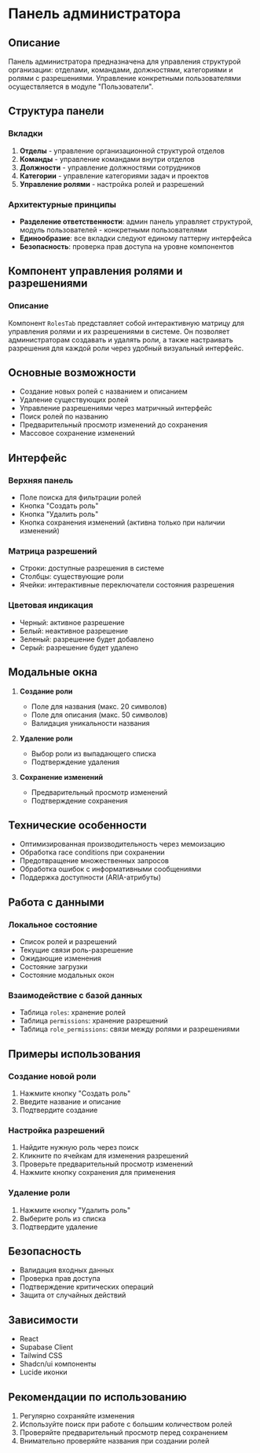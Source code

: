 # Панель администратора

## Описание
Панель администратора предназначена для управления структурой организации: отделами, командами, должностями, категориями и ролями с разрешениями. Управление конкретными пользователями осуществляется в модуле "Пользователи".

## Структура панели

### Вкладки
1. **Отделы** - управление организационной структурой отделов
2. **Команды** - управление командами внутри отделов
3. **Должности** - управление должностями сотрудников
4. **Категории** - управление категориями задач и проектов
5. **Управление ролями** - настройка ролей и разрешений

### Архитектурные принципы
- **Разделение ответственности**: админ панель управляет структурой, модуль пользователей - конкретными пользователями
- **Единообразие**: все вкладки следуют единому паттерну интерфейса
- **Безопасность**: проверка прав доступа на уровне компонентов

## Компонент управления ролями и разрешениями

### Описание
Компонент `RolesTab` представляет собой интерактивную матрицу для управления ролями и их разрешениями в системе. Он позволяет администраторам создавать и удалять роли, а также настраивать разрешения для каждой роли через удобный визуальный интерфейс.

## Основные возможности
- Создание новых ролей с названием и описанием
- Удаление существующих ролей
- Управление разрешениями через матричный интерфейс
- Поиск ролей по названию
- Предварительный просмотр изменений до сохранения
- Массовое сохранение изменений

## Интерфейс
### Верхняя панель
- Поле поиска для фильтрации ролей
- Кнопка "Создать роль"
- Кнопка "Удалить роль"
- Кнопка сохранения изменений (активна только при наличии изменений)

### Матрица разрешений
- Строки: доступные разрешения в системе
- Столбцы: существующие роли
- Ячейки: интерактивные переключатели состояния разрешения

### Цветовая индикация
- Черный: активное разрешение
- Белый: неактивное разрешение
- Зеленый: разрешение будет добавлено
- Серый: разрешение будет удалено

## Модальные окна
1. **Создание роли**
   - Поле для названия (макс. 20 символов)
   - Поле для описания (макс. 50 символов)
   - Валидация уникальности названия

2. **Удаление роли**
   - Выбор роли из выпадающего списка
   - Подтверждение удаления

3. **Сохранение изменений**
   - Предварительный просмотр изменений
   - Подтверждение сохранения

## Технические особенности
- Оптимизированная производительность через мемоизацию
- Обработка race conditions при сохранении
- Предотвращение множественных запросов
- Обработка ошибок с информативными сообщениями
- Поддержка доступности (ARIA-атрибуты)

## Работа с данными
### Локальное состояние
- Список ролей и разрешений
- Текущие связи роль-разрешение
- Ожидающие изменения
- Состояние загрузки
- Состояние модальных окон

### Взаимодействие с базой данных
- Таблица `roles`: хранение ролей
- Таблица `permissions`: хранение разрешений
- Таблица `role_permissions`: связи между ролями и разрешениями

## Примеры использования

### Создание новой роли
1. Нажмите кнопку "Создать роль"
2. Введите название и описание
3. Подтвердите создание

### Настройка разрешений
1. Найдите нужную роль через поиск
2. Кликните по ячейкам для изменения разрешений
3. Проверьте предварительный просмотр изменений
4. Нажмите кнопку сохранения для применения

### Удаление роли
1. Нажмите кнопку "Удалить роль"
2. Выберите роль из списка
3. Подтвердите удаление

## Безопасность
- Валидация входных данных
- Проверка прав доступа
- Подтверждение критических операций
- Защита от случайных действий

## Зависимости
- React
- Supabase Client
- Tailwind CSS
- Shadcn/ui компоненты
- Lucide иконки

## Рекомендации по использованию
1. Регулярно сохраняйте изменения
2. Используйте поиск при работе с большим количеством ролей
3. Проверяйте предварительный просмотр перед сохранением
4. Внимательно проверяйте названия при создании ролей 